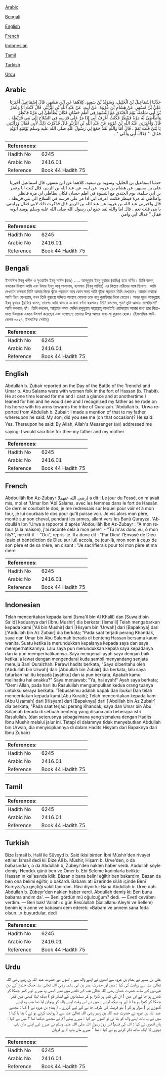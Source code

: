 [Arabic](#arabic)

[Bengali](#bengali)

[English](#english)

[French](#french)

[Indonesian](#indonesian)

[Tamil](#tamil)

[Turkish](#turkish)

[Urdu](#urdu)

## Arabic


<div dir="rtl" lang="ar" style={{fontSize:'larger',backgroundColor:'#f8f9fa',padding:20}}>
حَدَّثَنَا إِسْمَاعِيلُ بْنُ الْخَلِيلِ، وَسُوَيْدُ بْنُ سَعِيدٍ، كِلاَهُمَا عَنِ ابْنِ مُسْهِرٍ، قَالَ إِسْمَاعِيلُ أَخْبَرَنَا عَلِيُّ بْنُ مُسْهِرٍ، عَنْ هِشَامِ بْنِ عُرْوَةَ، عَنْ أَبِيهِ، عَنْ عَبْدِ اللَّهِ بْنِ الزُّبَيْرِ، قَالَ كُنْتُ أَنَا وَعُمَرُ بْنُ أَبِي سَلَمَةَ، يَوْمَ الْخَنْدَقِ مَعَ النِّسْوَةِ فِي أُطُمِ حَسَّانٍ فَكَانَ يُطَأْطِئُ لِي مَرَّةً فَأَنْظُرُ وَأُطَأْطِئُ لَهُ مَرَّةً فَيَنْظُرُ فَكُنْتُ أَعْرِفُ أَبِي إِذَا مَرَّ عَلَى فَرَسِهِ فِي السِّلاَحِ إِلَى بَنِي قُرَيْظَةَ ‏.‏ قَالَ وَأَخْبَرَنِي عَبْدُ اللَّهِ بْنُ عُرْوَةَ عَنْ عَبْدِ اللَّهِ بْنِ الزُّبَيْرِ قَالَ فَذَكَرْتُ ذَلِكَ لأَبِي فَقَالَ وَرَأَيْتَنِي يَا بُنَىَّ قُلْتُ نَعَمْ ‏.‏ قَالَ أَمَا وَاللَّهِ لَقَدْ جَمَعَ لِي رَسُولُ اللَّهِ صلى الله عليه وسلم يَوْمَئِذٍ أَبَوَيْهِ فَقَالَ ‏ "‏ فِدَاكَ أَبِي وَأُمِّي ‏"‏ ‏.‏
</div>
<div style={{backgroundColor:'#f8f9fa',padding:20, marginBottom: 10}}><table> <thead> <tr> <th>References:</th> <th></th> </tr> </thead> <tbody><tr><td>Hadith No</td><td>6245</td></tr><tr><td>Arabic No</td><td>2416.01</td></tr><tr><td>Reference</td><td>Book 44 Hadith 75</td></tr></tbody></table></div>


<div dir="rtl" lang="ar" style={{fontSize:'larger',backgroundColor:'#f8f9fa',padding:20}}>
حدثنا اسماعيل بن الخليل، وسويد بن سعيد، كلاهما عن ابن مسهر، قال اسماعيل اخبرنا علي بن مسهر، عن هشام بن عروة، عن ابيه، عن عبد الله بن الزبير، قال كنت انا وعمر بن ابي سلمة، يوم الخندق مع النسوة في اطم حسان فكان يطاطي لي مرة فانظر واطاطي له مرة فينظر فكنت اعرف ابي اذا مر على فرسه في السلاح الى بني قريظة . قال واخبرني عبد الله بن عروة عن عبد الله بن الزبير قال فذكرت ذلك لابي فقال ورايتني يا بنى قلت نعم . قال اما والله لقد جمع لي رسول الله صلى الله عليه وسلم يوميذ ابويه فقال " فداك ابي وامي
</div>
<div style={{backgroundColor:'#f8f9fa',padding:20, marginBottom: 10}}><table> <thead> <tr> <th>References:</th> <th></th> </tr> </thead> <tbody><tr><td>Hadith No</td><td>6245</td></tr><tr><td>Arabic No</td><td>2416.01</td></tr><tr><td>Reference</td><td>Book 44 Hadith 75</td></tr></tbody></table></div>

## Bengali


<div dir="ltr" lang="bn" style={{fontSize:'larger',backgroundColor:'#f8f9fa',padding:20}}>
ইসমাঈল ইবনু খলীল ও সুওয়াইদ ইবনু সাঈদ (রহঃ) ..... আবদুল্লাহ ইবনু যুবায়র (রাযিঃ) হতে বর্ণিত। তিনি বলেন, খন্দকের দিবসে আমি এবং উমার ইবনু আবূ সালামাহ, হাসসান (ইবনু সাবিত) এর কিল্লায় নারীদের সঙ্গে ছিলাম। আমি দেখতাম কক্ষনো তিনি আমার দিকে ঝুঁকে পড়তেন আর কোন সময় আমি ঝুঁকে পড়তাম তিনি দেখতেন। আমার বাবাকে আমি চিনে ফেলতাম, যখন তিনি যুদ্ধাস্ত্রে সজ্জিত অবস্থায় ঘোড়ায় চড়ে বানু কুরাইযার দিকে যেতেন। অপর সূত্রে আবদুল্লাহ ইবনু যুবায়র (রাযিঃ) বলেন, তারপর আমি বাবাকে এ কথা বর্ণনা করলাম। তিনি বললেন, পুত্র! তুমি আমায় দেখেছিলে? আমি বললাম, হ্যাঁ। তিনি বললেন, আল্লাহর কসম সেদিন রসূলুল্লাহ সাল্লাল্লাহু আলাইহি ওয়াসাল্লাম আমার জন্য তার পিতা-মাতা উভয়কে একত্রে উৎসর্গ করেছেন এবং বলেছেনঃ তোমার উপর আমার বাবা-মা কুরবান হোক। (ইসলামিক ফাউন্ডেশন ৬০২৭, ইসলামিক সেন্টার)
</div>
<div style={{backgroundColor:'#f8f9fa',padding:20, marginBottom: 10}}><table> <thead> <tr> <th>References:</th> <th></th> </tr> </thead> <tbody><tr><td>Hadith No</td><td>6245</td></tr><tr><td>Arabic No</td><td>2416.01</td></tr><tr><td>Reference</td><td>Book 44 Hadith 75</td></tr></tbody></table></div>

## English


<div dir="ltr" lang="en" style={{fontSize:'larger',backgroundColor:'#f8f9fa',padding:20}}>
Abdullah b. Zubair reported on the Day of the Battle of the Trench:I and Umar b. Abu Salama were with women folk in the fort of Hassan (b. Thabit). He at one time leaned for me and I cast a glance and at anothertime I leaned for him and he would see and I recognised my father as he rode on his horse with his arms towards the tribe of Quraizah. 'Abdullah b. 'Urwa reported from Abdullah b. Zubair: I made a mention of that to my father, whereupon he said: My son, did you see me (on that occasion)? He said: Yes. Thereupon he said: By Allah, Allah's Messenger (ﷺ) addressed me saying: I would sacrifice for thee my father and my mother
</div>
<div style={{backgroundColor:'#f8f9fa',padding:20, marginBottom: 10}}><table> <thead> <tr> <th>References:</th> <th></th> </tr> </thead> <tbody><tr><td>Hadith No</td><td>6245</td></tr><tr><td>Arabic No</td><td>2416.01</td></tr><tr><td>Reference</td><td>Book 44 Hadith 75</td></tr></tbody></table></div>

## French


<div dir="ltr" lang="fr" style={{fontSize:'larger',backgroundColor:'#f8f9fa',padding:20}}>
Abdoullâh Ibn Az-Zubayr (رضي الله عنهما) a dit : Le jour du Fossé, on m'avait mis, moi et 'Umar Ibn 'Abî Salama, avec les femmes dans le fort de Hassân. Ce dernier courbait le dos, je me redressais sur lequel pour voir et à mon tour, je lui courbais le dos pour qu'il puisse voir. Je vis alors mon père, monté sur son cheval, pendant les armes, allant vers les Banû Qurayza. 'Abdoullâh Ibn 'Urwa a rapporté d'après 'Abdoullâh Ibn Az-Zubayr : "A mon retour (à la maison), j'ai raconté cela à mon père". - "Tu m'as donc vu, ô mon fils?", me dit-il. - "Oui", repris-je. Il a donc dit : "Par Dieu! l'Envoyé de Dieu (paix et bénédiction de Dieu sur lui) accola, ce jour-là, mon nom à ceux de son père et de sa mère, en disant : "Je sacrifierais pour toi mon père et ma mère
</div>
<div style={{backgroundColor:'#f8f9fa',padding:20, marginBottom: 10}}><table> <thead> <tr> <th>References:</th> <th></th> </tr> </thead> <tbody><tr><td>Hadith No</td><td>6245</td></tr><tr><td>Arabic No</td><td>2416.01</td></tr><tr><td>Reference</td><td>Book 44 Hadith 75</td></tr></tbody></table></div>

## Indonesian


<div dir="ltr" lang="id" style={{fontSize:'larger',backgroundColor:'#f8f9fa',padding:20}}>
Telah menceritakan kepada kami [Isma'il bin Al Khalil] dan [Suwaid bin Sa'id] keduanya dari [Ibnu Mushir] dia berkata; [Isma'il] Telah mengabarkan kepada kami ['Ali bin Mushir] dari [Hisyam bin 'Urwah] dari [Bapaknya] dari ['Abdullah bin Az Zubair] dia berkata; "Pada saat terjadi perang Khandak, saya dan Umar bin Abu Salamah berada di benteng Hassan bersama kaum wanita. Suatu ketika ia merundukkan kepalanya kepada saya dan saya memperhatikannya. Lalu saya pun merundukkan kepala saya kepadanya dan ia pun memperhatikannya. Saya mengenali ayah saya dengan baik ketika ia lewat dengan mengendarai kuda sambil menyandang senjata menuju Bani Quraizhah. Perawi hadits berkata, "Saya diberitahu oleh [Abdullah bin Urwah] dari [Abdullah bin Zubair] dia berkata, lalu saya tuturkan hal itu kepada [ayahku] dan ia pun berkata, Apakah kamu melihatku hai anakku?" Saya menjawab; "Ya, hai ayah!" Ayah saya berkata; "Demi Allah, pada hari itu Rasulullah mengumpulkan kedua orang tuanya untukku seraya berkata: 'Tebusanmu adalah bapak dan ibuku! Dan telah menceritakan kepada kami [Abu Kuraib]; Telah menceritakan kepada kami [Abu Usamah] dari [Hisyam] dari [Bapaknya] dari ['Abdillah bin Az Zubair] dia berkata; "Pada saat terjadi perang Khandak, saya dan Umar bin Abu Salamah berada di sebuah benteng yang disana ada beberapa istri Rasulullah. (dan seterusnya sebagaimana yang semakna dengan Hadits Ibnu Mushir melalui jalur ini. Tetapi di dalamnya tidak menyebutkan Abdullah bin Urwah, dia menyisipkannya di dalam Hadits Hisyam dari Bapaknya dari Ibnu Zubair)
</div>
<div style={{backgroundColor:'#f8f9fa',padding:20, marginBottom: 10}}><table> <thead> <tr> <th>References:</th> <th></th> </tr> </thead> <tbody><tr><td>Hadith No</td><td>6245</td></tr><tr><td>Arabic No</td><td>2416.01</td></tr><tr><td>Reference</td><td>Book 44 Hadith 75</td></tr></tbody></table></div>

## Tamil


<div dir="ltr" lang="ta" style={{fontSize:'larger',backgroundColor:'#f8f9fa',padding:20}}>

</div>
<div style={{backgroundColor:'#f8f9fa',padding:20, marginBottom: 10}}><table> <thead> <tr> <th>References:</th> <th></th> </tr> </thead> <tbody><tr><td>Hadith No</td><td>6245</td></tr><tr><td>Arabic No</td><td>2416.01</td></tr><tr><td>Reference</td><td>Book 44 Hadith 75</td></tr></tbody></table></div>

## Turkish


<div dir="ltr" lang="tr" style={{fontSize:'larger',backgroundColor:'#f8f9fa',padding:20}}>
Bize İsmail b. Halil ile Süveyd b. Said ikisi birden İbni Müshir'den rivayet ettiler. İsmail dedi ki: Bize Âli b. Müshir, Hişarn b. Urve'den, o da babasından, o da Abdullah b, Zübeyr'den naklen haber verdi. Abdullah şöyle demiş: Hendek günü ben ve Ömer b. Ebi Seleme kadınlarla birlikte Hassan'ın kal'asında idik. Bâzan o bana belini eğiltir ben bakardım, Bazan da ben ona belimi eğiltir, o bakardı. Babamı atı üzerinde silâh içinde Beni Kureyza'ya geçtiği vakit tanırdım. Râvi diyor ki: Bana Abdullah b. Urve dahi Abdullah b. Zübeyr'den naklen haber verdi. Abdullah demiş ki: Ben bunu babama andım da'. — Beni gördün mü oğulcuğum? dedi. — Evet! cevâbını verdim. — Beri bak! Vallahi o gün Resûlullah (Sallallahu Aleyhi ve Sellem) benim için anne ve babasını cem ederek: «Babam ve annem sana feda olsun...» buyurdular, dedi
</div>
<div style={{backgroundColor:'#f8f9fa',padding:20, marginBottom: 10}}><table> <thead> <tr> <th>References:</th> <th></th> </tr> </thead> <tbody><tr><td>Hadith No</td><td>6245</td></tr><tr><td>Arabic No</td><td>2416.01</td></tr><tr><td>Reference</td><td>Book 44 Hadith 75</td></tr></tbody></table></div>

## Urdu


<div dir="rtl" lang="ur" style={{fontSize:'larger',backgroundColor:'#f8f9fa',padding:20}}>
علی بن مسہر نے ہشام بن عروہ سے انھوں نے اپنے والد سے ، انھوں نے حضرت عبد اللہ بن زبیر رضی اللہ تعالیٰ عنہ سے روایت کی کہا : میں اور حضرت عمر بن ابی سلمہ رضی اللہ تعالیٰ عنہ جنگ خندق کے دن عورتوں کے ساتھ حضرت حسان رضی اللہ تعالیٰ عنہ کے قلعے میں تھے کبھی وہ میرے لیے کمر جھکا کر کھڑے ہو جا تے اور میں ( ان کی کمر پر کھڑا ہو کر مسلمانوں کے لشکر کو ) دیکھ لیتا کبھی میں کمر جھکا کر کھڑا ہو جا تا اور وہ دیکھ لیتے ۔ میں نے اس وقت اپنے والد کو پہچان لیا تھا جب وہ اپنے گھوڑے پر ( سوار ہو کر ) بنو قریظہ کی طرف جا نے کے لیے گزرے ۔ ( ہشام بن عروہ نے ) کہا : مجھے عبد اللہ بن عروہ نے حضرت عبد اللہ بن زبیر رضی اللہ تعالیٰ عنہ سے ( روایت کرتے ہو ئے ) بتا یا کہا : میں نے یہ بات اپنے والد کو بتا ئی تو انھوں نے کہا : میرے بیٹے !تم نے مجھے دیکھا تھا ؟ میں نے کہا : ہاں انھوں نے کہا : اللہ کی قسم! اس روز رسول اللہ صلی اللہ علیہ وسلم نے میرے لیے اپنے ماں باپ دونوں کا ایک ساتھ ذکر کرتے ہو ئے کہا : تھا " میرے ماں باپ تم پر قربان
</div>
<div style={{backgroundColor:'#f8f9fa',padding:20, marginBottom: 10}}><table> <thead> <tr> <th>References:</th> <th></th> </tr> </thead> <tbody><tr><td>Hadith No</td><td>6245</td></tr><tr><td>Arabic No</td><td>2416.01</td></tr><tr><td>Reference</td><td>Book 44 Hadith 75</td></tr></tbody></table></div>